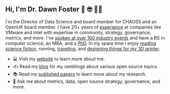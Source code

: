 ## Hi, I'm Dr. Dawn Foster 👋 🤓 🏃‍♀️ 

I'm the Director of Data Science and board member for CHAOSS and an OpenUK board member. I have 20+ years of [experience](https://www.linkedin.com/in/dawnfoster/) at companies like VMware and Intel with expertise in community, strategy, governance, metrics, and more. I've [spoken at over 100 industry events](https://fastwonderblog.com/speaking/) and have a BS in computer science, an MBA, and a [PhD](https://fastwonderblog.com/academic/). In my spare time I enjoy [reading science fiction](https://fastwonderblog.com/about/reading/), running, [traveling](https://fastwonderblog.com/about/travel/), and [designing things for my 3D printer](https://makerworld.com/en/@geekygirldawn).

- 💻 Visit my [website](https://fastwonderblog.com/about/) to learn more about me.
- ✍️ Read my [blog](https://fastwonderblog.com/) for my ramblings about various open source topics.
- 📚 Read my [published papers](https://fastwonderblog.com/academic/) to learn more about my research.
- 💬 Ask me about metrics, data, open source strategy, governance, and more.

